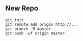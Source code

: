 ## New Repo
```
git init
git remote add origin http://...
git branch -M master
git push -uf origin master
```


